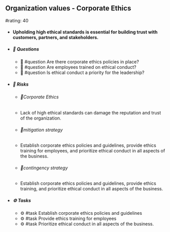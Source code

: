## Organization values - Corporate Ethics
#rating: 40
- #### Upholding high ethical standards is essential for building trust with customers, partners, and stakeholders.
- ##### 💭 Questions
  - 💭 #question Are there corporate ethics policies in place?
  - 💭 #question Are employees trained on ethical conduct?
  - 💭 #question Is ethical conduct a priority for the leadership?
- ##### 🚨 Risks
  - ###### 🚨Corporate Ethics
  - Lack of high ethical standards can damage the reputation and trust of the organization.
  - ###### 🚨mitigation strategy
  - Establish corporate ethics policies and guidelines, provide ethics training for employees, and prioritize ethical conduct in all aspects of the business.
  - ###### 🚨contingency strategy
  - Establish corporate ethics policies and guidelines, provide ethics training, and prioritize ethical conduct in all aspects of the business.
- ##### ⚙️ Tasks
  - ⚙️ #task Establish corporate ethics policies and guidelines
  - ⚙️ #task  Provide ethics training for employees
  - ⚙️ #task  Prioritize ethical conduct in all aspects of the business.


